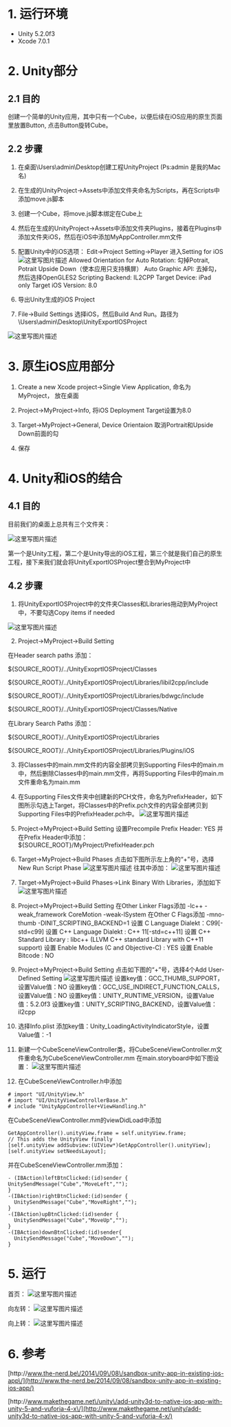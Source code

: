 # 1. 运行环境

* Unity 5.2.0f3
* Xcode 7.0.1

# 2. Unity部分

## 2.1 目的

创建一个简单的Unity应用，其中只有一个Cube，以便后续在iOS应用的原生页面里放置Button, 点击Button旋转Cube。

## 2.2 步骤

1. 在桌面\Users\admin\Desktop创建工程UnityProject \(Ps:admin 是我的Mac名\)
2. 在生成的UnityProject-&gt;Assets中添加文件夹命名为Scripts，再在Scripts中添加move.js脚本
3. 创建一个Cube，将move.js脚本绑定在Cube上
4. 然后在生成的UnityProject-&gt;Assets中添加文件夹Plugins，接着在Plugins中添加文件夹iOS，然后在iOS中添加MyAppController.mm文件
5. 配置Unity中的iOS选项：
  Edit-&gt;Project Setting-&gt;Player 进入Setting for iOS
  ![这里写图片描述](http://img.blog.csdn.net/20151023170353065)
  Allowed Orientation for Auto Rotation: 勾掉Potrait,  Potrait Upside Down（使本应用只支持横屏）
  Auto Graphic API: 去掉勾，然后选择OpenGLES2
  Scripting Backend: IL2CPP
  Target Device: iPad only
  Target iOS Version: 8.0

6. 导出Unity生成的iOS Project

7. File-&gt;Build Settings 选择iOS，然后Build And Run。路径为\Users\admin\Desktop\UnityExportIOSProject


![这里写图片描述](http://img.blog.csdn.net/20151023171813084)

# 3. 原生iOS应用部分

1. Create a new Xcode project-&gt;Single View Application, 命名为MyProject， 放在桌面

2. Project-&gt;MyProject-&gt;Info, 将iOS Deployment Target设置为8.0

3. Target-&gt;MyProject-&gt;General, Device Orientaion 取消Portrait和Upside Down前面的勾

4. 保存


# 4. Unity和iOS的结合

## 4.1 目的

目前我们的桌面上总共有三个文件夹：

![这里写图片描述](http://img.blog.csdn.net/20151023172747083)

第一个是Unity工程，第二个是Unity导出的iOS工程，第三个就是我们自己的原生工程，接下来我们就会将UnityExportIOSProject整合到MyProject中

## 4.2 步骤

1. 将UnityExportIOSProject中的文件夹Classes和Libraries拖动到MyProject中，不要勾选Copy items if needed

  ![这里写图片描述](http://img.blog.csdn.net/20151023173630807)

2. Project-&gt;MyProject-&gt;Build Setting

  在Header search paths 添加：

  ${SOURCE\_ROOT}\/..\/UnityExoprtIOSProject\/Classes

  ${SOURCE\_ROOT}\/..\/UnityExportIOSProject\/Libraries\/libil2cpp\/include

  ${SOURCE\_ROOT}\/..\/UnityExportIOSProject\/Libraries\/bdwgc\/include

  ${SOURCE\_ROOT}\/..\/UnityExportIOSProject\/Classes\/Native

  在Library Search Paths 添加：

  ${SOURCE\_ROOT}\/..\/UnityExportIOSProject\/Libraries

  ${SOURCE\_ROOT}\/..\/UnityExportIOSProject\/Libraries\/Plugins\/iOS

3. 将Classes中的main.mm文件的内容全部拷贝到Supporting Files中的main.m中，然后删除Classes中的main.mm文件，再将Supporting Files中的main.m文件重命名为main.mm

4. 在Supporting Files文件夹中创建新的PCH文件，命名为PrefixHeader，如下图所示勾选上Target，将Classes中的Prefix.pch文件的内容全部拷贝到Supporting Files中的PrefixHeader.pch中。
  ![这里写图片描述](http://img.blog.csdn.net/20151023180138405)

5. Project-&gt;MyProject-&gt;Build Setting
  设置Precompile Prefix Header: YES
  并在Prefix Header中添加：
  ${SOURCE\_ROOT}\/MyProject\/PrefixHeader.pch

6. Target-&gt;MyProject-&gt;Build Phases
  点击如下图所示左上角的“+”号，选择New Run Script Phase
  ![这里写图片描述](http://img.blog.csdn.net/20151023193513870)
  往其中添加：
  ![这里写图片描述](http://img.blog.csdn.net/20151023193351099)

7. Target-&gt;MyProject-&gt;Build Phases-&gt;Link Binary With Libraries，添加如下
  ![这里写图片描述](http://img.blog.csdn.net/20151023181535829)

8. Project-&gt;MyProject-&gt;Build Setting
  在Other Linker Flags添加
  -lc++
  -weak\_framework
  CoreMotion
  -weak-lSystem
  在Other C Flags添加
  -mno-thumb
  -DINIT\_SCRIPTING\_BACKEND=1
  设置 C Language Dialekt：C99\[-std=c99\]
  设置 C++ Language Dialekt : C++ 11\[-std=c++11\]
  设置 C++ Standard Library : libc++ \(LLVM C++ standard Library with C++11 support\)
  设置 Enable Modules \(C and Objective-C\) : YES
  设置 Enable Bitcode : NO

9. Project-&gt;MyProject-&gt;Build Setting
  点击如下图的“+”号，选择4个Add User-Defined Setting
  ![这里写图片描述](http://img.blog.csdn.net/20151023182715982)
  设置key值：GCC\_THUMB\_SUPPORT，设置Value值：NO
  设置key值：GCC\_USE\_INDIRECT\_FUNCTION\_CALLS，设置Value值：NO
  设置key值：UNITY\_RUNTIME\_VERSION，设置Value值：5.2.0f3
  设置key值：UNITY\_SCRIPTING\_BACKEND，设置Value值： il2cpp

10. 选择Info.plist
  添加key值：Unity\_LoadingActivityIndicatorStyle，设置Value值：-1

11. 新建一个CubeSceneViewController类，将CubeSceneViewController.m文件重命名为CubeSceneViewController.mm
  在main.storyboard中如下图设置：
  ![这里写图片描述](http://img.blog.csdn.net/20151023190750486)

12. 在CubeSceneViewController.h中添加

```
# import "UI/UnityView.h"
# import "UI/UnityViewControllerBase.h"
# include "UnityAppController+ViewHandling.h"
```

在CubeSceneViewController.mm的viewDidLoad中添加

```
GetAppController().unityView.frame = self.unityView.frame;
// This adds the UnityView finally
[self.unityView addSubview:(UIView*)GetAppController().unityView];
[self.unityView setNeedsLayout];
```

并在CubeSceneViewController.mm添加：

```
- (IBAction)leftBtnClicked:(id)sender {
UnitySendMessage("Cube","MoveLeft","");
}
-(IBAction)rightBtnClicked:(id)sender {
  UnitySendMessage("Cube","MoveRight","");
}
-(IBAction)upBtnClicked:(id)sender {
  UnitySendMessage("Cube","MoveUp","");
}
-(IBAction)downBtnClicked:(id)sender{
  UnitySendMessage("Cube","MoveDown","");
}
```

# 5. 运行

首页：
![这里写图片描述](http://img.blog.csdn.net/20151023191548603)

向左转：
![这里写图片描述](http://img.blog.csdn.net/20151023191612691)

向上转：
![这里写图片描述](http://img.blog.csdn.net/20151023191625541)

# 6. 参考

[http:\/\/www.the-nerd.be\/2014\/09\/08\/sandbox-unity-app-in-existing-ios-app\/](http://www.the-nerd.be/2014/09/08/sandbox-unity-app-in-existing-ios-app/)

[http:\/\/www.makethegame.net\/unity\/add-unity3d-to-native-ios-app-with-unity-5-and-vuforia-4-x\/](http://www.makethegame.net/unity/add-unity3d-to-native-ios-app-with-unity-5-and-vuforia-4-x/)

